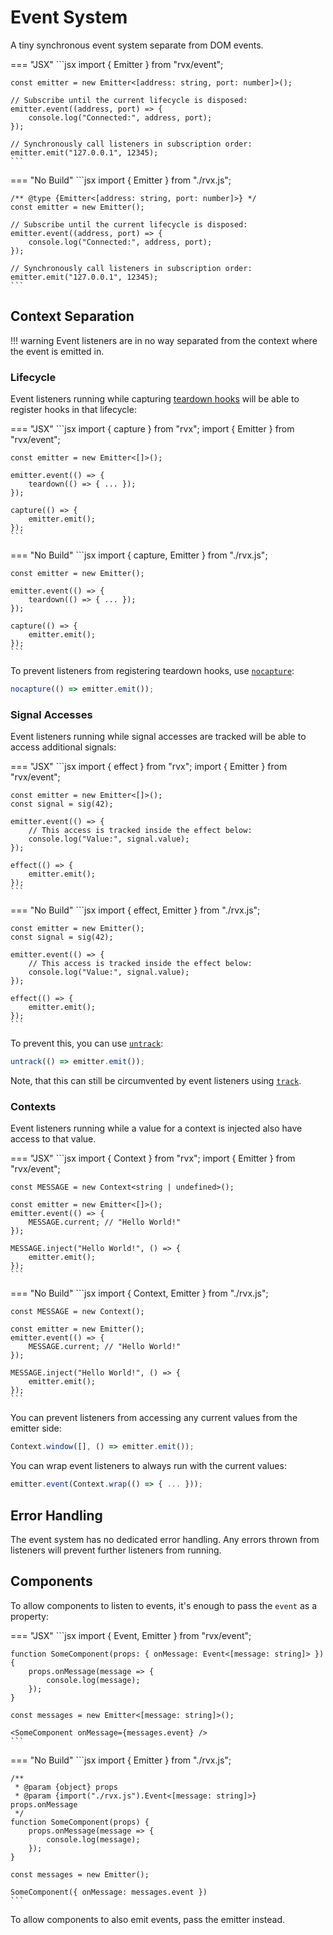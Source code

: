 # Event System
A tiny synchronous event system separate from DOM events.

=== "JSX"
	```jsx
	import { Emitter } from "rvx/event";

	const emitter = new Emitter<[address: string, port: number]>();

	// Subscribe until the current lifecycle is disposed:
	emitter.event((address, port) => {
		console.log("Connected:", address, port);
	});

	// Synchronously call listeners in subscription order:
	emitter.emit("127.0.0.1", 12345);
	```

=== "No Build"
	```jsx
	import { Emitter } from "./rvx.js";

	/** @type {Emitter<[address: string, port: number]>} */
	const emitter = new Emitter();

	// Subscribe until the current lifecycle is disposed:
	emitter.event((address, port) => {
		console.log("Connected:", address, port);
	});

	// Synchronously call listeners in subscription order:
	emitter.emit("127.0.0.1", 12345);
	```

## Context Separation

!!! warning
	Event listeners are in no way separated from the context where the event is emitted in.

### Lifecycle
Event listeners running while capturing [teardown hooks](./lifecycle.md#capture) will be able to register hooks in that lifecycle:

=== "JSX"
	```jsx
	import { capture } from "rvx";
	import { Emitter } from "rvx/event";

	const emitter = new Emitter<[]>();

	emitter.event(() => {
		teardown(() => { ... });
	});

	capture(() => {
		emitter.emit();
	});
	```

=== "No Build"
	```jsx
	import { capture, Emitter } from "./rvx.js";

	const emitter = new Emitter();

	emitter.event(() => {
		teardown(() => { ... });
	});

	capture(() => {
		emitter.emit();
	});
	```

To prevent listeners from registering teardown hooks, use [`nocapture`](./lifecycle.md#nocapture):
```jsx
nocapture(() => emitter.emit());
```

### Signal Accesses
Event listeners running while signal accesses are tracked will be able to access additional signals:

=== "JSX"
	```jsx
	import { effect } from "rvx";
	import { Emitter } from "rvx/event";

	const emitter = new Emitter<[]>();
	const signal = sig(42);

	emitter.event(() => {
		// This access is tracked inside the effect below:
		console.log("Value:", signal.value);
	});

	effect(() => {
		emitter.emit();
	});
	```

=== "No Build"
	```jsx
	import { effect, Emitter } from "./rvx.js";

	const emitter = new Emitter();
	const signal = sig(42);

	emitter.event(() => {
		// This access is tracked inside the effect below:
		console.log("Value:", signal.value);
	});

	effect(() => {
		emitter.emit();
	});
	```

To prevent this, you can use [`untrack`](./signals.md#track-untrack):
```jsx
untrack(() => emitter.emit());
```

Note, that this can still be circumvented by event listeners using [`track`](./signals.md#track-untrack).

### Contexts
Event listeners running while a value for a context is injected also have access to that value.

=== "JSX"
	```jsx
	import { Context } from "rvx";
	import { Emitter } from "rvx/event";

	const MESSAGE = new Context<string | undefined>();

	const emitter = new Emitter<[]>();
	emitter.event(() => {
		MESSAGE.current; // "Hello World!"
	});

	MESSAGE.inject("Hello World!", () => {
		emitter.emit();
	});
	```

=== "No Build"
	```jsx
	import { Context, Emitter } from "./rvx.js";

	const MESSAGE = new Context();

	const emitter = new Emitter();
	emitter.event(() => {
		MESSAGE.current; // "Hello World!"
	});

	MESSAGE.inject("Hello World!", () => {
		emitter.emit();
	});
	```

You can prevent listeners from accessing any current values from the emitter side:
```jsx
Context.window([], () => emitter.emit());
```

You can wrap event listeners to always run with the current values:
```jsx
emitter.event(Context.wrap(() => { ... }));
```

## Error Handling
The event system has no dedicated error handling. Any errors thrown from listeners will prevent further listeners from running.

## Components
To allow components to listen to events, it's enough to pass the `event` as a property:

=== "JSX"
	```jsx
	import { Event, Emitter } from "rvx/event";

	function SomeComponent(props: { onMessage: Event<[message: string]> }) {
		props.onMessage(message => {
			console.log(message);
		});
	}

	const messages = new Emitter<[message: string]>();

	<SomeComponent onMessage={messages.event} />
	```

=== "No Build"
	```jsx
	import { Emitter } from "./rvx.js";

	/**
	 * @param {object} props
	 * @param {import("./rvx.js").Event<[message: string]>} props.onMessage
	 */
	function SomeComponent(props) {
		props.onMessage(message => {
			console.log(message);
		});
	}

	const messages = new Emitter();

	SomeComponent({ onMessage: messages.event })
	```

To allow components to also emit events, pass the emitter instead.
